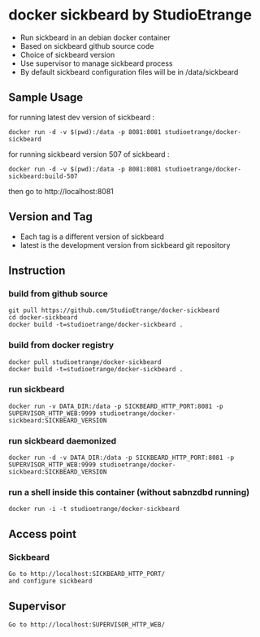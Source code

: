# docker sickbeard by StudioEtrange

* Run sickbeard in an debian docker container
* Based on sickbeard github source code
* Choice of sickbeard version
* Use supervisor to manage sickbeard process
* By default sickbeard configuration files will be in /data/sickbeard


## Sample Usage

for running latest dev version of sickbeard :

	docker run -d -v $(pwd):/data -p 8081:8081 studioetrange/docker-sickbeard

for running sickbeard version 507 of sickbeard :

	docker run -d -v $(pwd):/data -p 8081:8081 studioetrange/docker-sickbeard:build-507

then go to http://localhost:8081

## Version and Tag

* Each tag is a different version of sickbeard
* latest is the development version from sickbeard git repository

## Instruction 

### build from github source

	git pull https://github.com/StudioEtrange/docker-sickbeard
	cd docker-sickbeard
	docker build -t=studioetrange/docker-sickbeard .

### build from docker registry

	docker pull studioetrange/docker-sickbeard
	docker build -t=studioetrange/docker-sickbeard .

### run sickbeard 

	docker run -v DATA_DIR:/data -p SICKBEARD_HTTP_PORT:8081 -p SUPERVISOR_HTTP_WEB:9999 studioetrange/docker-sickbeard:SICKBEARD_VERSION

### run sickbeard daemonized

	docker run -d -v DATA_DIR:/data -p SICKBEARD_HTTP_PORT:8081 -p SUPERVISOR_HTTP_WEB:9999 studioetrange/docker-sickbeard:SICKBEARD_VERSION


### run a shell inside this container (without sabnzdbd running)

	docker run -i -t studioetrange/docker-sickbeard

## Access point

### Sickbeard

	Go to http://localhost:SICKBEARD_HTTP_PORT/
	and configure sickbeard

## Supervisor

	Go to http://localhost:SUPERVISOR_HTTP_WEB/
